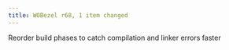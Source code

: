 ```yaml
---
title: WOBezel r68, 1 item changed
---
```


Reorder build phases to catch compilation and linker errors faster
